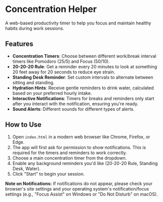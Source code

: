 # Concentration Helper

A web-based productivity timer to help you focus and maintain healthy habits during work sessions.

## Features

- **Concentration Timers**: Choose between different work/break interval timers like Pomodoro (25/5) and Focus (50/10).
- **20-20-20 Rule**: Get a reminder every 20 minutes to look at something 20 feet away for 20 seconds to reduce eye strain.
- **Standing Desk Reminder**: Set custom intervals to alternate between sitting and standing.
- **Hydration Hints**: Receive gentle reminders to drink water, calculated based on your preferred hourly intake.
- **Interactive Notifications**: Timers for breaks and reminders only start after you interact with the notification, ensuring you're ready.
- **Sound Alerts**: Different sounds for different types of alerts.

## How to Use

1.  Open `index.html` in a modern web browser like Chrome, Firefox, or Edge.
2.  The app will first ask for permission to show notifications. This is required for the timers and reminders to work correctly.
3.  Choose a main concentration timer from the dropdown.
4.  Enable any background reminders you'd like (20-20-20 Rule, Standing Desk, Water).
5.  Click "Start" to begin your session.

**Note on Notifications:** If notifications do not appear, please check your browser's site settings and your operating system's notification/focus settings (e.g., "Focus Assist" on Windows or "Do Not Disturb" on macOS).